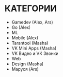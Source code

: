 # КАТЕГОРИИ
- Gamedev (Alex, Ars)
- Go (Alex)
- ML
- Mobile (Alex)
- Tarantool (Masha)
- VK Mini Apps (Masha)
- VK Видео и VK Звонки
- Web 
- Design (Masha)
- Маруся (Ars)
